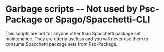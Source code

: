 # Garbage scripts -- Not used by Psc-Package or Spago/Spacchetti-CLI

This scripts are not for anyone other than Spacchetti package set maintenance. They are utterly useless and you will never use them to consume Spacchetti package sets from Psc-Package.
